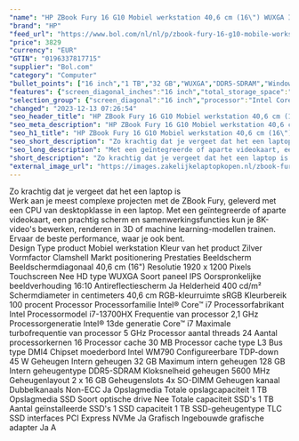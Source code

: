 ```yaml
---
"name": "HP ZBook Fury 16 G10 Mobiel werkstation 40,6 cm (16\") WUXGA Intel® Core™ i7 i7-13700HX 32 GB DDR5-SDRAM 1 TB SSD NVIDIA RTX 3500 Wi-Fi 6E (802.11ax) Windows 11 Pro Zilver"
"brand": "HP"
"feed_url": "https://www.bol.com/nl/nl/p/zbook-fury-16-g10-mobile-workstation-pc-wolf-pro-security-edition-16-windows-11-pro-intel-core-i7-32gb-ram-1tb-ssd-wuxga/9300000156850946"
"price": 3829
"currency": "EUR"
"GTIN": "0196337817715"
"supplier": "Bol.com"
"category": "Computer"
"bullet_points": ["16 inch","1 TB","32 GB","WUXGA","DDR5-SDRAM","Windows"]
"features": {"screen_diagonal_inches":"16 inch","total_storage_space":"1 TB","memory_size":"32 GB","graphics":"WUXGA","memory_type":"DDR5-SDRAM","operating_system":"Windows"}
"selection_group": {"screen_diagonal":"16 inch","processor":"Intel Core i7","changed_price_past_3_days":false,"product_family":"Zbook"}
"changed": "2023-12-13 07:26:54"
"seo_header_title": "HP ZBook Fury 16 G10 Mobiel werkstation 40,6 cm (16\") WUXGA Intel® Core™ i7 i7-13700HX 32 GB DDR5-SDRAM 1 TB SSD NVIDIA RTX 3500 Wi-Fi 6E (802.11ax) Windows 11 Pro Zilver"
"seo_meta_description": "HP ZBook Fury 16 G10 Mobiel werkstation 40,6 cm (16\") WUXGA Intel® Core™ i7 i7-13700HX 32 GB DDR5-SDRAM 1 TB SSD NVIDIA RTX 3500 Wi-Fi 6E (802.11ax) Windows 11 Pro Zilver"
"seo_h1_title": "HP ZBook Fury 16 G10 Mobiel werkstation 40,6 cm (16\") WUXGA Intel® Core™ i7 i7-13700HX 32 GB DDR5-SDRAM 1 TB SSD NVIDIA RTX 3500 Wi-Fi 6E (802.11ax) Windows 11 Pro Zilver"
"seo_short_description": "Zo krachtig dat je vergeet dat het een laptop is <br />Werk aan je meest complexe projecten met de ZBook Fury, geleverd met een CPU van desktopklasse in een laptop."
"seo_long_description": "Met een geïntegreerde of aparte videokaart, een prachtig scherm en samenwerkingsfuncties kun je 8K-video's bewerken, renderen in 3D of machine learning-modellen trainen. Ervaar de beste performance, waar je ook bent. <br /> Design Type product Mobiel werkstation Kleur van het product Zilver Vormfactor Clamshell Markt positionering Prestaties Beeldscherm Beeldschermdiagonaal 40,6 cm (16\") Resolutie 1920 x 1200 Pixels Touchscreen Nee HD type WUXGA Soort paneel IPS Oorspronkelijke beeldverhouding 16:10 Antireflectiescherm Ja Helderheid 400 cd/m² Schermdiameter in centimeters 40,6 cm RGB-kleurruimte sRGB Kleurbereik 100 procent Processor Processorfamilie Intel® Core™ i7 Processorfabrikant Intel Processormodel i7-13700HX Frequentie van processor 2,1 GHz Processorgeneratie Intel® 13de generatie Core™ i7 Maximale turbofrequentie van processor 5 GHz Processor aantal threads 24 Aantal processorkernen 16 Processor cache 30 MB Processor cache type L3 Bus type DMI4 Chipset moederbord Intel WM790 Configureerbare TDP-down 45 W Geheugen Intern geheugen 32 GB Maximum intern geheugen 128 GB Intern geheugentype DDR5-SDRAM Kloksnelheid geheugen 5600 MHz Geheugenlayout 2 x 16 GB Geheugenslots 4x SO-DIMM Geheugen kanaal Dubbelkanaals Non-ECC Ja Opslagmedia Totale opslagcapaciteit 1 TB Opslagmedia SSD Soort optische drive Nee Totale capaciteit SSD's 1 TB Aantal geïnstalleerde SSD's 1 SSD capaciteit 1 TB SSD-geheugentype TLC SSD interfaces PCI Express NVMe Ja Grafisch Ingebouwde grafische adapter Ja A"
"short_description": "Zo krachtig dat je vergeet dat het een laptop is Werk aan je meest complexe projecten met de ZBook Fury, geleverd met een CPU van desktopklasse in een laptop. Met een geïntegreerde of aparte videokaart, een prachtig scherm en samenwerkingsfuncties kun je 8K-video's bewerken, renderen in 3D of machine learning-modellen trainen. Ervaar de beste performance, waar je ook bent. Design Type product Mobiel werkstation Kleur van het product Zilver Vormfactor Clamshell Markt positionering Prestaties Beeldscherm Beeldschermdiagonaal 40,6 cm (16\") Resolutie 1920 x 1200 Pixels Touchscreen Nee HD type WUXGA Soort paneel IPS Oorspronkelijke beeldverhouding 16:10 Antireflectiescherm Ja Helderheid 400 cd/m² Schermdiameter in centimeters 40,6 cm RGB-kleurruimte sRGB Kleurbereik 100 procent Processor Processorfamilie Intel® Core™ i7 Processorfabrikant Intel Processormodel i7-13700HX Frequentie van processor 2,1 GHz Processorgeneratie Intel® 13de generatie Core™ i7 Maximale turbofrequentie van processor 5 GHz Processor aantal threads 24 Aantal processorkernen 16 Processor cache 30 MB Processor cache type L3 Bus type DMI4 Chipset moederbord Intel WM790 Configureerbare TDP-down 45 W Geheugen Intern geheugen 32 GB Maximum intern geheugen 128 GB Intern geheugentype DDR5-SDRAM Kloksnelheid geheugen 5600 MHz Geheugenlayout 2 x 16 GB Geheugenslots 4x SO-DIMM Geheugen kanaal Dubbelkanaals Non-ECC Ja Opslagmedia Totale opslagcapaciteit 1 TB Opslagmedia SSD Soort optische drive Nee Totale capaciteit SSD's 1 TB Aantal geïnstalleerde SSD's 1 SSD capaciteit 1 TB SSD-geheugentype TLC SSD interfaces PCI Express NVMe Ja Grafisch Ingebouwde grafische adapter Ja A"
"external_image_url": "https://images.zakelijkelaptopkopen.nl/zbook-fury-16-g10-mobile-workstation-pc-wolf-pro-security-edition-16-windows-11-pro-intel-core-i7-32gb-ram-1tb-ssd-wuxga.webp"
---
```


Zo krachtig dat je vergeet dat het een laptop is <br />Werk aan je meest complexe projecten met de ZBook Fury, geleverd met een CPU van desktopklasse in een laptop. Met een geïntegreerde of aparte videokaart, een prachtig scherm en samenwerkingsfuncties kun je 8K-video's bewerken, renderen in 3D of machine learning-modellen trainen. Ervaar de beste performance, waar je ook bent. <br /> Design Type product Mobiel werkstation Kleur van het product Zilver Vormfactor Clamshell Markt positionering Prestaties Beeldscherm Beeldschermdiagonaal 40,6 cm (16") Resolutie 1920 x 1200 Pixels Touchscreen Nee HD type WUXGA Soort paneel IPS Oorspronkelijke beeldverhouding 16:10 Antireflectiescherm Ja Helderheid 400 cd/m² Schermdiameter in centimeters 40,6 cm RGB-kleurruimte sRGB Kleurbereik 100 procent Processor Processorfamilie Intel® Core™ i7 Processorfabrikant Intel Processormodel i7-13700HX Frequentie van processor 2,1 GHz Processorgeneratie Intel® 13de generatie Core™ i7 Maximale turbofrequentie van processor 5 GHz Processor aantal threads 24 Aantal processorkernen 16 Processor cache 30 MB Processor cache type L3 Bus type DMI4 Chipset moederbord Intel WM790 Configureerbare TDP-down 45 W Geheugen Intern geheugen 32 GB Maximum intern geheugen 128 GB Intern geheugentype DDR5-SDRAM Kloksnelheid geheugen 5600 MHz Geheugenlayout 2 x 16 GB Geheugenslots 4x SO-DIMM Geheugen kanaal Dubbelkanaals Non-ECC Ja Opslagmedia Totale opslagcapaciteit 1 TB Opslagmedia SSD Soort optische drive Nee Totale capaciteit SSD's 1 TB Aantal geïnstalleerde SSD's 1 SSD capaciteit 1 TB SSD-geheugentype TLC SSD interfaces PCI Express NVMe Ja Grafisch Ingebouwde grafische adapter Ja A
